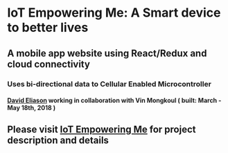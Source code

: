 # IoT Empowering Me: A Smart device to better lives
## A mobile app website using React/Redux and cloud connectivity
### Uses bi-directional data to Cellular Enabled Microcontroller 
#### [David Eliason](http://www.davethemaker.com) working in collaboration with Vin Mongkoul ( built: March - May 18th, 2018 )
## Please visit [IoT Empowering Me](http://www.mysticmonklabs.com/iotempoweringme) for project description and details
